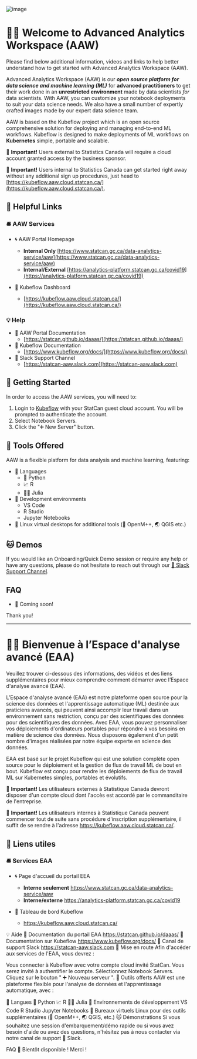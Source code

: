 ![image](https://user-images.githubusercontent.com/8212170/158243976-0ee25082-f3dc-4724-b8c3-1430c7f2a461.png)


# 🧙🔮 Welcome to Advanced Analytics Workspace (AAW)

Please find below additional information, videos and links to help better understand how to get started with Advanced Analytics Workspace (AAW). 

Advanced Analytics Workspace (AAW) is our **_open source platform for data science and machine learning (ML)_** for **advanced practitioners** to get their work done in an **unrestricted environment** made by data scientists _for_ data scientists. With AAW, you can customize your notebook deployments to suit your data science needs. We also have a small number of expertly crafted images made by our expert data science team.

AAW is based on the Kubeflow project which is an open source comprehensive solution for deploying and managing end-to-end ML workflows. Kubeflow is designed to make deployments of ML workflows on **Kubernetes** simple, portable and scalable.

🔔 **Important!** Users external to Statistics Canada will require a cloud account granted access by the business sponsor.

🔔 **Important!** Users internal to Statistics Canada can get started right away without any additional sign up procedures, just head to  [https://kubeflow.aaw.cloud.statcan.ca/](https://kubeflow.aaw.cloud.statcan.ca/).


## 🔗 Helpful Links

### 🛎️ AAW Services

- 🌀 AAW Portal Homepage
  - **Internal Only** [https://www.statcan.gc.ca/data-analytics-service/aaw](https://www.statcan.gc.ca/data-analytics-service/aaw)
  - **Internal/External** [https://analytics-platform.statcan.gc.ca/covid19](https://analytics-platform.statcan.gc.ca/covid19)

- 🤖 Kubeflow Dashboard
  - [https://kubeflow.aaw.cloud.statcan.ca/](https://kubeflow.aaw.cloud.statcan.ca/) 

### 💡 Help

- 📗 AAW Portal Documentation
  - [https://statcan.github.io/daaas/](https://statcan.github.io/daaas/)
- 📘 Kubeflow Documentation
  - [https://www.kubeflow.org/docs/](https://www.kubeflow.org/docs/)  
- 🤝 Slack Support Channel
  - [https://statcan-aaw.slack.com](https://statcan-aaw.slack.com)

## 🧭 Getting Started

In order to access the AAW services, you will need to:

1. Login to [Kubeflow](https://kubeflow.aaw.cloud.statcan.ca/) with your StatCan guest cloud account. You will be prompted to authenticate the account.
2. Select Notebook Servers.
3. Click the "➕ New Server" button.

## 🧰 Tools Offered

AAW is a flexible platform for data analysis and machine learning, featuring:

  - 📜 Languages
    - 🐍 Python
    - 📈 R
    - 👩‍🔬 Julia
  - 🧮 Development environments
    - VS Code
    - R Studio
    - Jupyter Notebooks
  - 🐧 Linux virtual desktops for additional tools (🧫 OpenM++, 🌏 QGIS etc.)

## 🐱 Demos

If you would like an Onboarding/Quick Demo session or require any help or have any questions, please do not hesitate to reach out through our [🤝 Slack Support Channel](https://statcan-aaw.slack.com).

## FAQ

- 🚧 Coming soon!

Thank you!

---

# 🧙🔮 Bienvenue à l’Espace d'analyse avancé (EAA)

Veuillez trouver ci-dessous des informations, des vidéos et des liens supplémentaires pour mieux comprendre comment démarrer avec l’Espace d'analyse avancé (EAA).

L’Espace d'analyse avancé (EAA) est notre plateforme open source pour la science des données et l'apprentissage automatique (ML) destinée aux praticiens avancés, qui peuvent ainsi accomplir leur travail dans un environnement sans restriction, conçu par des scientifiques des données pour des scientifiques des données. Avec EAA, vous pouvez personnaliser vos déploiements d'ordinateurs portables pour répondre à vos besoins en matière de science des données. Nous disposons également d'un petit nombre d'images réalisées par notre équipe experte en science des données.

EAA est basé sur le projet Kubeflow qui est une solution complète open source pour le déploiement et la gestion de flux de travail ML de bout en bout. Kubeflow est conçu pour rendre les déploiements de flux de travail ML sur Kubernetes simples, portables et évolutifs.

🔔 **Important!** Les utilisateurs externes à Statistique Canada devront disposer d'un compte cloud dont l'accès est accordé par le commanditaire de l'entreprise.

🔔 **Important!** Les utilisateurs internes à Statistique Canada peuvent commencer tout de suite sans procédure d'inscription supplémentaire, il suffit de se rendre à l'adresse https://kubeflow.aaw.cloud.statcan.ca/.

## 🔗 Liens utiles

### 🛎️ Services EAA

- 🌀 Page d'accueil du portail EEA
  - **Interne seulement** https://www.statcan.gc.ca/data-analytics-service/aaw
  - **Interne/externe** https://analytics-platform.statcan.gc.ca/covid19

- 🤖 Tableau de bord Kubeflow
  - https://kubeflow.aaw.cloud.statcan.ca/

💡 Aide
📗 Documentation du portail EAA
https://statcan.github.io/daaas/
📘 Documentation sur Kubeflow
https://www.kubeflow.org/docs/
🤝 Canal de support Slack
https://statcan-aaw.slack.com
🧭 Mise en route
Afin d'accéder aux services de l'EAA, vous devrez :

Vous connecter à Kubeflow avec votre compte cloud invité StatCan. Vous serez invité à authentifier le compte.
Sélectionnez Notebook Servers.
Cliquez sur le bouton " ➕ Nouveau serveur ".
🧰 Outils offerts
AAW est une plateforme flexible pour l'analyse de données et l'apprentissage automatique, avec :

📜 Langues
🐍 Python
📈 R
👩🔬 Julia
🧮 Environnements de développement
VS Code
R Studio
Jupyter Notebooks
🐧 Bureaux virtuels Linux pour des outils supplémentaires (🧫 OpenM++, 🌏 QGIS, etc.)
🐱 Démonstrations
Si vous souhaitez une session d'embarquement/démo rapide ou si vous avez besoin d'aide ou avez des questions, n'hésitez pas à nous contacter via notre canal de support 🤝 Slack.

FAQ
🚧 Bientôt disponible !
Merci !

